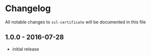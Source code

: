 # Changelog

All notable changes to `ssl-certificate` will be documented in this file

## 1.0.0 - 2016-07-28

- initial release
